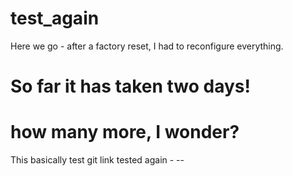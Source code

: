 # test_again

Here we go - after a factory reset, I had to reconfigure everything.

# So far it has taken two days! 

# how many more, I wonder?

This basically test git link tested again - -- 
